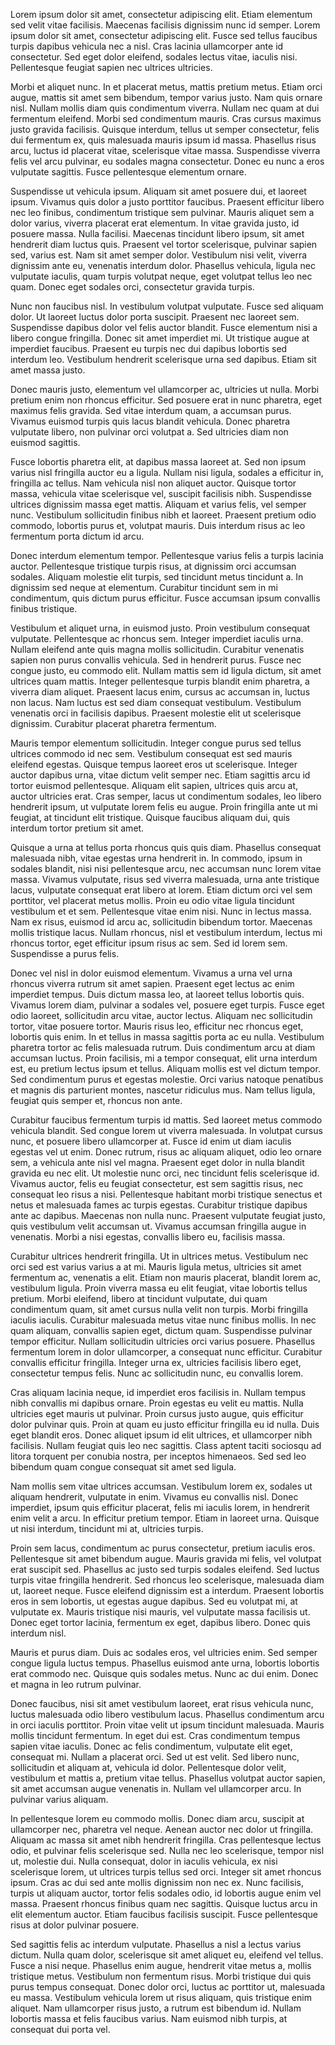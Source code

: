 

Lorem ipsum dolor sit amet, consectetur adipiscing elit. Etiam elementum sed velit vitae facilisis. Maecenas facilisis dignissim nunc id semper. Lorem ipsum dolor sit amet, consectetur adipiscing elit. Fusce sed tellus faucibus turpis dapibus vehicula nec a nisl. Cras lacinia ullamcorper ante id consectetur. Sed eget dolor eleifend, sodales lectus vitae, iaculis nisi. Pellentesque feugiat sapien nec ultrices ultricies.

Morbi et aliquet nunc. In et placerat metus, mattis pretium metus. Etiam orci augue, mattis sit amet sem bibendum, tempor varius justo. Nam quis ornare nisl. Nullam mollis diam quis condimentum viverra. Nullam nec quam at dui fermentum eleifend. Morbi sed condimentum mauris. Cras cursus maximus justo gravida facilisis. Quisque interdum, tellus ut semper consectetur, felis dui fermentum ex, quis malesuada mauris ipsum id massa. Phasellus risus arcu, luctus id placerat vitae, scelerisque vitae massa. Suspendisse viverra felis vel arcu pulvinar, eu sodales magna consectetur. Donec eu nunc a eros vulputate sagittis. Fusce pellentesque elementum ornare.

Suspendisse ut vehicula ipsum. Aliquam sit amet posuere dui, et laoreet ipsum. Vivamus quis dolor a justo porttitor faucibus. Praesent efficitur libero nec leo finibus, condimentum tristique sem pulvinar. Mauris aliquet sem a dolor varius, viverra placerat erat elementum. In vitae gravida justo, id posuere massa. Nulla facilisi. Maecenas tincidunt libero ipsum, sit amet hendrerit diam luctus quis. Praesent vel tortor scelerisque, pulvinar sapien sed, varius est. Nam sit amet semper dolor. Vestibulum nisi velit, viverra dignissim ante eu, venenatis interdum dolor. Phasellus vehicula, ligula nec vulputate iaculis, quam turpis volutpat neque, eget volutpat tellus leo nec quam. Donec eget sodales orci, consectetur gravida turpis.

Nunc non faucibus nisl. In vestibulum volutpat vulputate. Fusce sed aliquam dolor. Ut laoreet luctus dolor porta suscipit. Praesent nec laoreet sem. Suspendisse dapibus dolor vel felis auctor blandit. Fusce elementum nisi a libero congue fringilla. Donec sit amet imperdiet mi. Ut tristique augue at imperdiet faucibus. Praesent eu turpis nec dui dapibus lobortis sed interdum leo. Vestibulum hendrerit scelerisque urna sed dapibus. Etiam sit amet massa justo.

Donec mauris justo, elementum vel ullamcorper ac, ultricies ut nulla. Morbi pretium enim non rhoncus efficitur. Sed posuere erat in nunc pharetra, eget maximus felis gravida. Sed vitae interdum quam, a accumsan purus. Vivamus euismod turpis quis lacus blandit vehicula. Donec pharetra vulputate libero, non pulvinar orci volutpat a. Sed ultricies diam non euismod sagittis.

Fusce lobortis pharetra elit, at dapibus massa laoreet at. Sed non ipsum varius nisl fringilla auctor eu a ligula. Nullam nisi ligula, sodales a efficitur in, fringilla ac tellus. Nam vehicula nisl non aliquet auctor. Quisque tortor massa, vehicula vitae scelerisque vel, suscipit facilisis nibh. Suspendisse ultrices dignissim massa eget mattis. Aliquam et varius felis, vel semper nunc. Vestibulum sollicitudin finibus nibh et laoreet. Praesent pretium odio commodo, lobortis purus et, volutpat mauris. Duis interdum risus ac leo fermentum porta dictum id arcu.

Donec interdum elementum tempor. Pellentesque varius felis a turpis lacinia auctor. Pellentesque tristique turpis risus, at dignissim orci accumsan sodales. Aliquam molestie elit turpis, sed tincidunt metus tincidunt a. In dignissim sed neque at elementum. Curabitur tincidunt sem in mi condimentum, quis dictum purus efficitur. Fusce accumsan ipsum convallis finibus tristique.

Vestibulum et aliquet urna, in euismod justo. Proin vestibulum consequat vulputate. Pellentesque ac rhoncus sem. Integer imperdiet iaculis urna. Nullam eleifend ante quis magna mollis sollicitudin. Curabitur venenatis sapien non purus convallis vehicula. Sed in hendrerit purus. Fusce nec congue justo, eu commodo elit. Nullam mattis sem id ligula dictum, sit amet ultrices quam mattis. Integer pellentesque turpis blandit enim pharetra, a viverra diam aliquet. Praesent lacus enim, cursus ac accumsan in, luctus non lacus. Nam luctus est sed diam consequat vestibulum. Vestibulum venenatis orci in facilisis dapibus. Praesent molestie elit ut scelerisque dignissim. Curabitur placerat pharetra fermentum.

Mauris tempor elementum sollicitudin. Integer congue purus sed tellus ultrices commodo id nec sem. Vestibulum consequat est sed mauris eleifend egestas. Quisque tempus laoreet eros ut scelerisque. Integer auctor dapibus urna, vitae dictum velit semper nec. Etiam sagittis arcu id tortor euismod pellentesque. Aliquam elit sapien, ultrices quis arcu at, auctor ultricies erat. Cras semper, lacus ut condimentum sodales, leo libero hendrerit ipsum, ut vulputate lorem felis eu augue. Proin fringilla ante ut mi feugiat, at tincidunt elit tristique. Quisque faucibus aliquam dui, quis interdum tortor pretium sit amet.

Quisque a urna at tellus porta rhoncus quis quis diam. Phasellus consequat malesuada nibh, vitae egestas urna hendrerit in. In commodo, ipsum in sodales blandit, nisi nisi pellentesque arcu, nec accumsan nunc lorem vitae massa. Vivamus vulputate, risus sed viverra malesuada, urna ante tristique lacus, vulputate consequat erat libero at lorem. Etiam dictum orci vel sem porttitor, vel placerat metus mollis. Proin eu odio vitae ligula tincidunt vestibulum et et sem. Pellentesque vitae enim nisi. Nunc in lectus massa. Nam ex risus, euismod id arcu ac, sollicitudin bibendum tortor. Maecenas mollis tristique lacus. Nullam rhoncus, nisl et vestibulum interdum, lectus mi rhoncus tortor, eget efficitur ipsum risus ac sem. Sed id lorem sem. Suspendisse a purus felis.

Donec vel nisl in dolor euismod elementum. Vivamus a urna vel urna rhoncus viverra rutrum sit amet sapien. Praesent eget lectus ac enim imperdiet tempus. Duis dictum massa leo, at laoreet tellus lobortis quis. Vivamus lorem diam, pulvinar a sodales vel, posuere eget turpis. Fusce eget odio laoreet, sollicitudin arcu vitae, auctor lectus. Aliquam nec sollicitudin tortor, vitae posuere tortor. Mauris risus leo, efficitur nec rhoncus eget, lobortis quis enim. In et tellus in massa sagittis porta ac eu nulla. Vestibulum pharetra tortor ac felis malesuada rutrum. Duis condimentum arcu at diam accumsan luctus. Proin facilisis, mi a tempor consequat, elit urna interdum est, eu pretium lectus ipsum et tellus. Aliquam mollis est vel dictum tempor. Sed condimentum purus et egestas molestie. Orci varius natoque penatibus et magnis dis parturient montes, nascetur ridiculus mus. Nam tellus ligula, feugiat quis semper et, rhoncus non ante.

Curabitur faucibus fermentum turpis id mattis. Sed laoreet metus commodo vehicula blandit. Sed congue lorem ut viverra malesuada. In volutpat cursus nunc, et posuere libero ullamcorper at. Fusce id enim ut diam iaculis egestas vel ut enim. Donec rutrum, risus ac aliquam aliquet, odio leo ornare sem, a vehicula ante nisl vel magna. Praesent eget dolor in nulla blandit gravida eu nec elit. Ut molestie nunc orci, nec tincidunt felis scelerisque id. Vivamus auctor, felis eu feugiat consectetur, est sem sagittis risus, nec consequat leo risus a nisi. Pellentesque habitant morbi tristique senectus et netus et malesuada fames ac turpis egestas. Curabitur tristique dapibus ante ac dapibus. Maecenas non nulla nunc. Praesent vulputate feugiat justo, quis vestibulum velit accumsan ut. Vivamus accumsan fringilla augue in venenatis. Morbi a nisi egestas, convallis libero eu, facilisis massa.

Curabitur ultrices hendrerit fringilla. Ut in ultrices metus. Vestibulum nec orci sed est varius varius a at mi. Mauris ligula metus, ultricies sit amet fermentum ac, venenatis a elit. Etiam non mauris placerat, blandit lorem ac, vestibulum ligula. Proin viverra massa eu elit feugiat, vitae lobortis tellus pretium. Morbi eleifend, libero at tincidunt vulputate, dui quam condimentum quam, sit amet cursus nulla velit non turpis. Morbi fringilla iaculis iaculis. Curabitur malesuada metus vitae nunc finibus mollis. In nec quam aliquam, convallis sapien eget, dictum quam. Suspendisse pulvinar tempor efficitur. Nullam sollicitudin ultricies orci varius posuere. Phasellus fermentum lorem in dolor ullamcorper, a consequat nunc efficitur. Curabitur convallis efficitur fringilla. Integer urna ex, ultricies facilisis libero eget, consectetur tempus felis. Nunc ac sollicitudin nunc, eu convallis lorem.

Cras aliquam lacinia neque, id imperdiet eros facilisis in. Nullam tempus nibh convallis mi dapibus ornare. Proin egestas eu velit eu mattis. Nulla ultricies eget mauris ut pulvinar. Proin cursus justo augue, quis efficitur dolor pulvinar quis. Proin at quam eu justo efficitur fringilla eu id nulla. Duis eget blandit eros. Donec aliquet ipsum id elit ultrices, et ullamcorper nibh facilisis. Nullam feugiat quis leo nec sagittis. Class aptent taciti sociosqu ad litora torquent per conubia nostra, per inceptos himenaeos. Sed sed leo bibendum quam congue consequat sit amet sed ligula.

Nam mollis sem vitae ultrices accumsan. Vestibulum lorem ex, sodales ut aliquam hendrerit, vulputate in enim. Vivamus eu convallis nisl. Donec imperdiet, ipsum quis efficitur placerat, felis mi iaculis lorem, in hendrerit enim velit a arcu. In efficitur pretium tempor. Etiam in laoreet urna. Quisque ut nisi interdum, tincidunt mi at, ultricies turpis.

Proin sem lacus, condimentum ac purus consectetur, pretium iaculis eros. Pellentesque sit amet bibendum augue. Mauris gravida mi felis, vel volutpat erat suscipit sed. Phasellus ac justo sed turpis sodales eleifend. Sed luctus turpis vitae fringilla hendrerit. Sed rhoncus leo scelerisque, malesuada diam ut, laoreet neque. Fusce eleifend dignissim est a interdum. Praesent lobortis eros in sem lobortis, ut egestas augue dapibus. Sed eu volutpat mi, at vulputate ex. Mauris tristique nisi mauris, vel vulputate massa facilisis ut. Donec eget tortor lacinia, fermentum ex eget, dapibus libero. Donec quis interdum nisl.

Mauris et purus diam. Duis ac sodales eros, vel ultricies enim. Sed semper congue ligula luctus tempus. Phasellus euismod ante urna, lobortis lobortis erat commodo nec. Quisque quis sodales metus. Nunc ac dui enim. Donec et magna in leo rutrum pulvinar.

Donec faucibus, nisi sit amet vestibulum laoreet, erat risus vehicula nunc, luctus malesuada odio libero vestibulum lacus. Phasellus condimentum arcu in orci iaculis porttitor. Proin vitae velit ut ipsum tincidunt malesuada. Mauris mollis tincidunt fermentum. In eget dui est. Cras condimentum tempus sapien vitae iaculis. Donec ac felis condimentum, vulputate elit eget, consequat mi. Nullam a placerat orci. Sed ut est velit. Sed libero nunc, sollicitudin et aliquam at, vehicula id dolor. Pellentesque dolor velit, vestibulum et mattis a, pretium vitae tellus. Phasellus volutpat auctor sapien, sit amet accumsan augue venenatis in. Nullam vel ullamcorper arcu. In pulvinar varius aliquam.

In pellentesque lorem eu commodo mollis. Donec diam arcu, suscipit at ullamcorper nec, pharetra vel neque. Aenean auctor nec dolor ut fringilla. Aliquam ac massa sit amet nibh hendrerit fringilla. Cras pellentesque lectus odio, et pulvinar felis scelerisque sed. Nulla nec leo scelerisque, tempor nisl ut, molestie dui. Nulla consequat, dolor in iaculis vehicula, ex nisi scelerisque lorem, ut ultrices turpis tellus sed orci. Integer sit amet rhoncus ipsum. Cras ac dui sed ante mollis dignissim non nec ex. Nunc facilisis, turpis ut aliquam auctor, tortor felis sodales odio, id lobortis augue enim vel massa. Praesent rhoncus finibus quam nec sagittis. Quisque luctus arcu in elit elementum auctor. Etiam faucibus facilisis suscipit. Fusce pellentesque risus at dolor pulvinar posuere.

Sed sagittis felis ac interdum vulputate. Phasellus a nisl a lectus varius dictum. Nulla quam dolor, scelerisque sit amet aliquet eu, eleifend vel tellus. Fusce a nisi neque. Phasellus enim augue, hendrerit vitae metus a, mollis tristique metus. Vestibulum non fermentum risus. Morbi tristique dui quis purus tempus consequat. Donec dolor orci, luctus ac porttitor ut, malesuada eu massa. Vestibulum vehicula lorem ut risus aliquam, quis tristique enim aliquet. Nam ullamcorper risus justo, a rutrum est bibendum id. Nullam lobortis massa et felis faucibus varius. Nam euismod nibh turpis, at consequat dui porta vel. 

<!--
**insipx/insipx** is a ✨ _special_ ✨ repository because its `README.md` (this file) appears on your GitHub profile.

Here are some ideas to get you started:

- 🔭 I’m currently working on ...
- 🌱 I’m currently learning ...
- 👯 I’m looking to collaborate on ...
- 🤔 I’m looking for help with ...
- 💬 Ask me about ...
- 📫 How to reach me: ...
- 😄 Pronouns: ...
- ⚡ Fun fact: ...
-->

